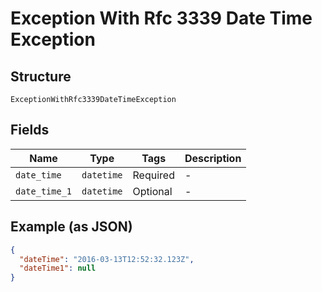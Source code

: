 
# Exception With Rfc 3339 Date Time Exception

## Structure

`ExceptionWithRfc3339DateTimeException`

## Fields

| Name | Type | Tags | Description |
|  --- | --- | --- | --- |
| `date_time` | `datetime` | Required | - |
| `date_time_1` | `datetime` | Optional | - |

## Example (as JSON)

```json
{
  "dateTime": "2016-03-13T12:52:32.123Z",
  "dateTime1": null
}
```

